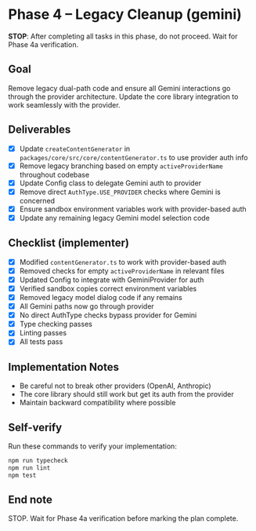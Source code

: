 # Phase 4 – Legacy Cleanup (gemini)

**STOP**: After completing all tasks in this phase, do not proceed. Wait for Phase 4a verification.

## Goal

Remove legacy dual-path code and ensure all Gemini interactions go through the provider architecture. Update the core library integration to work seamlessly with the provider.

## Deliverables

- [x] Update `createContentGenerator` in `packages/core/src/core/contentGenerator.ts` to use provider auth info
- [x] Remove legacy branching based on empty `activeProviderName` throughout codebase
- [x] Update Config class to delegate Gemini auth to provider
- [x] Remove direct `AuthType.USE_PROVIDER` checks where Gemini is concerned
- [x] Ensure sandbox environment variables work with provider-based auth
- [x] Update any remaining legacy Gemini model selection code

## Checklist (implementer)

- [x] Modified `contentGenerator.ts` to work with provider-based auth
- [x] Removed checks for empty `activeProviderName` in relevant files
- [x] Updated Config to integrate with GeminiProvider for auth
- [x] Verified sandbox copies correct environment variables
- [x] Removed legacy model dialog code if any remains
- [x] All Gemini paths now go through provider
- [x] No direct AuthType checks bypass provider for Gemini
- [x] Type checking passes
- [x] Linting passes
- [x] All tests pass

## Implementation Notes

- Be careful not to break other providers (OpenAI, Anthropic)
- The core library should still work but get its auth from the provider
- Maintain backward compatibility where possible

## Self-verify

Run these commands to verify your implementation:

```bash
npm run typecheck
npm run lint
npm test
```

## End note

STOP. Wait for Phase 4a verification before marking the plan complete.
